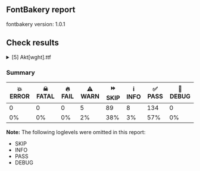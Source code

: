 ## FontBakery report

fontbakery version: 1.0.1







## Check results



<details><summary>[5] Akt[wght].ttf</summary>
<div>
<details>
    <summary>⚠️ <b>WARN</b> Validate size, and resolution of article images, and ensure article page has minimum length and includes visual assets. <a href="https://fontbakery.readthedocs.io/en/stable/fontbakery/checks/googlefonts.html#googlefonts-article-images">googlefonts/article/images</a></summary>
    <div>


> 
> The purpose of this check is to ensure images (either raster or vector files)
> are not excessively large in filesize and resolution.
> 
> These constraints are loosely based on infrastructure limitations under
> default configurations.
> 
> It also ensures that the article page has a minimum length and includes
> at least one visual asset.
> 




> Original proposal: https://github.com/fonttools/fontbakery/issues/4594





* ⚠️ **WARN** <p>Family metadata at fonts/variable does not have an article.</p>
 [code: lacks-article]



</div>
</details>

<details>
    <summary>⚠️ <b>WARN</b> Check for codepoints not covered by METADATA subsets. <a href="https://fontbakery.readthedocs.io/en/stable/fontbakery/checks/googlefonts.html#googlefonts-metadata-unreachable-subsetting">googlefonts/metadata/unreachable_subsetting</a></summary>
    <div>


> 
> This check ensures that all encoded glyphs in the font are covered by a
> subset declared in the METADATA.pb. Google Fonts splits the font into
> a set of subset fonts based on the contents of the `subsets` field and
> the subset definitions in the `glyphsets` repository.
> 
> Any encoded glyphs which are not by any of these subset definitions
> will not be served in the subsetted fonts, and so will be unreachable to
> the end user.
> 




> Original proposal: https://github.com/fonttools/fontbakery/issues/4097
> See also: https://github.com/fonttools/fontbakery/pull/4273





* ⚠️ **WARN** <p>The following codepoints supported by the font are not covered by
any subsets defined in the font's metadata file, and will never
be served. You can solve this by either manually adding additional
subset declarations to METADATA.pb, or by editing the glyphset
definitions.</p>
<ul>
<li>U+02D8 BREVE: try adding one of: yi, canadian-aboriginal</li>
<li>U+02D9 DOT ABOVE: try adding one of: yi, canadian-aboriginal</li>
<li>U+02DB OGONEK: try adding one of: yi, canadian-aboriginal</li>
<li>U+0302 COMBINING CIRCUMFLEX ACCENT: try adding one of: math, tifinagh, coptic, cherokee</li>
<li>U+0306 COMBINING BREVE: try adding one of: old-permic, tifinagh</li>
<li>U+0307 COMBINING DOT ABOVE: try adding one of: todhri, canadian-aboriginal, malayalam, tai-le, tifinagh, duployan, old-permic, hebrew, math, syriac, coptic</li>
<li>U+030A COMBINING RING ABOVE: try adding one of: syriac, duployan</li>
<li>U+030B COMBINING DOUBLE ACUTE ACCENT: try adding one of: osage, cherokee</li>
<li>U+030C COMBINING CARON: try adding one of: tai-le, cherokee</li>
<li>U+0312 COMBINING TURNED COMMA ABOVE: try adding math</li>
<li>U+0326 COMBINING COMMA BELOW: try adding math</li>
<li>U+0327 COMBINING CEDILLA: try adding math</li>
<li>U+0328 COMBINING OGONEK: not included in any glyphset definition</li>
<li>U+0335 COMBINING SHORT STROKE OVERLAY: not included in any glyphset definition</li>
<li>U+0391 GREEK CAPITAL LETTER ALPHA: try adding one of: math, elbasan, greek</li>
<li>U+0394 GREEK CAPITAL LETTER DELTA: try adding one of: math, elbasan, greek</li>
<li>U+039E GREEK CAPITAL LETTER XI: try adding one of: math, elbasan, greek</li>
<li>U+03A9 GREEK CAPITAL LETTER OMEGA: try adding one of: math, elbasan, greek</li>
<li>U+03B1 GREEK SMALL LETTER ALPHA: try adding one of: math, greek</li>
<li>U+03B4 GREEK SMALL LETTER DELTA: try adding one of: math, greek</li>
<li>U+03BC GREEK SMALL LETTER MU: try adding one of: math, greek</li>
<li>U+03BE GREEK SMALL LETTER XI: try adding one of: math, greek</li>
<li>U+03C0 GREEK SMALL LETTER PI: try adding one of: math, yi, greek</li>
<li>U+1EA0 LATIN CAPITAL LETTER A WITH DOT BELOW: try adding vietnamese</li>
<li>U+1EA1 LATIN SMALL LETTER A WITH DOT BELOW: try adding vietnamese</li>
<li>U+1EB8 LATIN CAPITAL LETTER E WITH DOT BELOW: try adding vietnamese</li>
<li>U+1EB9 LATIN SMALL LETTER E WITH DOT BELOW: try adding vietnamese</li>
<li>U+1EBC LATIN CAPITAL LETTER E WITH TILDE: try adding vietnamese</li>
<li>U+1EBD LATIN SMALL LETTER E WITH TILDE: try adding vietnamese</li>
<li>U+1ECA LATIN CAPITAL LETTER I WITH DOT BELOW: try adding vietnamese</li>
<li>U+1ECB LATIN SMALL LETTER I WITH DOT BELOW: try adding vietnamese</li>
<li>U+1ECC LATIN CAPITAL LETTER O WITH DOT BELOW: try adding vietnamese</li>
<li>U+1ECD LATIN SMALL LETTER O WITH DOT BELOW: try adding vietnamese</li>
<li>U+1EE4 LATIN CAPITAL LETTER U WITH DOT BELOW: try adding vietnamese</li>
<li>U+1EE5 LATIN SMALL LETTER U WITH DOT BELOW: try adding vietnamese</li>
<li>U+2007 FIGURE SPACE: try adding symbols2</li>
<li>U+2008 PUNCTUATION SPACE: try adding symbols2</li>
<li>U+2010 HYPHEN: try adding one of: kharoshthi, kaithi, cham, yi, syloti-nagri, arabic, sundanese, hebrew, armenian, lisu, sora-sompeng, kayah-li, coptic</li>
<li>U+2011 NON-BREAKING HYPHEN: try adding one of: arabic, yi, syloti-nagri</li>
<li>U+2015 HORIZONTAL BAR: try adding adlam</li>
<li>U+2021 DOUBLE DAGGER: try adding adlam</li>
<li>U+2024 ONE DOT LEADER: try adding armenian</li>
<li>U+2025 TWO DOT LEADER: try adding phags-pa</li>
<li>U+2030 PER MILLE SIGN: try adding adlam</li>
<li>U+203C DOUBLE EXCLAMATION MARK: try adding math</li>
<li>U+2043 HYPHEN BULLET: try adding math</li>
<li>U+2047 DOUBLE QUESTION MARK: try adding math</li>
<li>U+2048 QUESTION EXCLAMATION MARK: try adding mongolian</li>
<li>U+2049 EXCLAMATION QUESTION MARK: try adding mongolian</li>
<li>U+2070 SUPERSCRIPT ZERO: try adding math</li>
<li>U+2071 SUPERSCRIPT LATIN SMALL LETTER I: try adding math</li>
<li>U+2074 SUPERSCRIPT FOUR: try adding math</li>
<li>U+2075 SUPERSCRIPT FIVE: try adding math</li>
<li>U+2076 SUPERSCRIPT SIX: try adding math</li>
<li>U+2077 SUPERSCRIPT SEVEN: try adding math</li>
<li>U+2078 SUPERSCRIPT EIGHT: try adding math</li>
<li>U+2079 SUPERSCRIPT NINE: try adding math</li>
<li>U+207A SUPERSCRIPT PLUS SIGN: try adding math</li>
<li>U+207B SUPERSCRIPT MINUS: try adding math</li>
<li>U+207C SUPERSCRIPT EQUALS SIGN: try adding math</li>
<li>U+207D SUPERSCRIPT LEFT PARENTHESIS: try adding math</li>
<li>U+207E SUPERSCRIPT RIGHT PARENTHESIS: try adding math</li>
<li>U+207F SUPERSCRIPT LATIN SMALL LETTER N: try adding math</li>
<li>U+2080 SUBSCRIPT ZERO: try adding math</li>
<li>U+2081 SUBSCRIPT ONE: try adding math</li>
<li>U+2082 SUBSCRIPT TWO: try adding math</li>
<li>U+2083 SUBSCRIPT THREE: try adding math</li>
<li>U+2084 SUBSCRIPT FOUR: try adding math</li>
<li>U+2085 SUBSCRIPT FIVE: try adding math</li>
<li>U+2086 SUBSCRIPT SIX: try adding math</li>
<li>U+2087 SUBSCRIPT SEVEN: try adding math</li>
<li>U+2088 SUBSCRIPT EIGHT: try adding math</li>
<li>U+2089 SUBSCRIPT NINE: try adding math</li>
<li>U+208A SUBSCRIPT PLUS SIGN: try adding math</li>
<li>U+208B SUBSCRIPT MINUS: try adding math</li>
<li>U+208C SUBSCRIPT EQUALS SIGN: try adding math</li>
<li>U+208D SUBSCRIPT LEFT PARENTHESIS: try adding math</li>
<li>U+208E SUBSCRIPT RIGHT PARENTHESIS: try adding math</li>
<li>U+2090 LATIN SUBSCRIPT SMALL LETTER A: try adding math</li>
<li>U+2091 LATIN SUBSCRIPT SMALL LETTER E: try adding math</li>
<li>U+2092 LATIN SUBSCRIPT SMALL LETTER O: try adding math</li>
<li>U+2093 LATIN SUBSCRIPT SMALL LETTER X: try adding math</li>
<li>U+2094 LATIN SUBSCRIPT SMALL LETTER SCHWA: try adding math</li>
<li>U+2095 LATIN SUBSCRIPT SMALL LETTER H: try adding math</li>
<li>U+2096 LATIN SUBSCRIPT SMALL LETTER K: try adding math</li>
<li>U+2097 LATIN SUBSCRIPT SMALL LETTER L: try adding math</li>
<li>U+2098 LATIN SUBSCRIPT SMALL LETTER M: try adding math</li>
<li>U+2099 LATIN SUBSCRIPT SMALL LETTER N: try adding math</li>
<li>U+209A LATIN SUBSCRIPT SMALL LETTER P: try adding math</li>
<li>U+209B LATIN SUBSCRIPT SMALL LETTER S: try adding math</li>
<li>U+209C LATIN SUBSCRIPT SMALL LETTER T: try adding math</li>
<li>U+20F0 COMBINING ASTERISK ABOVE: try adding one of: devanagari, grantha</li>
<li>U+2100 ACCOUNT OF: try adding math</li>
<li>U+2101 ADDRESSED TO THE SUBJECT: try adding math</li>
<li>U+2105 CARE OF: try adding math</li>
<li>U+2106 CADA UNA: try adding math</li>
<li>U+2117 SOUND RECORDING COPYRIGHT: try adding math</li>
<li>U+2120 SERVICE MARK: try adding math</li>
<li>U+2126 OHM SIGN: try adding math</li>
<li>U+212E ESTIMATED SYMBOL: try adding math</li>
<li>U+2150 VULGAR FRACTION ONE SEVENTH: try adding symbols</li>
<li>U+2151 VULGAR FRACTION ONE NINTH: try adding symbols</li>
<li>U+2152 VULGAR FRACTION ONE TENTH: try adding symbols</li>
<li>U+2153 VULGAR FRACTION ONE THIRD: try adding symbols</li>
<li>U+2154 VULGAR FRACTION TWO THIRDS: try adding symbols</li>
<li>U+2155 VULGAR FRACTION ONE FIFTH: try adding symbols</li>
<li>U+2156 VULGAR FRACTION TWO FIFTHS: try adding symbols</li>
<li>U+2157 VULGAR FRACTION THREE FIFTHS: try adding symbols</li>
<li>U+2158 VULGAR FRACTION FOUR FIFTHS: try adding symbols</li>
<li>U+2159 VULGAR FRACTION ONE SIXTH: try adding symbols</li>
<li>U+215A VULGAR FRACTION FIVE SIXTHS: try adding symbols</li>
<li>U+215B VULGAR FRACTION ONE EIGHTH: try adding symbols</li>
<li>U+215C VULGAR FRACTION THREE EIGHTHS: try adding symbols</li>
<li>U+215D VULGAR FRACTION FIVE EIGHTHS: try adding symbols</li>
<li>U+215E VULGAR FRACTION SEVEN EIGHTHS: try adding symbols</li>
<li>U+215F FRACTION NUMERATOR ONE: try adding symbols</li>
<li>U+2189 VULGAR FRACTION ZERO THIRDS: try adding symbols</li>
<li>U+2190 LEFTWARDS ARROW: try adding one of: math, symbols</li>
<li>U+2192 RIGHTWARDS ARROW: try adding one of: math, symbols</li>
<li>U+2194 LEFT RIGHT ARROW: try adding one of: math, symbols</li>
<li>U+2195 UP DOWN ARROW: try adding one of: math, symbols</li>
<li>U+2196 NORTH WEST ARROW: try adding one of: math, symbols</li>
<li>U+2197 NORTH EAST ARROW: try adding one of: math, symbols</li>
<li>U+2198 SOUTH EAST ARROW: try adding one of: math, symbols</li>
<li>U+2199 SOUTH WEST ARROW: try adding one of: math, symbols</li>
<li>U+2202 PARTIAL DIFFERENTIAL: try adding math</li>
<li>U+2206 INCREMENT: try adding math</li>
<li>U+220F N-ARY PRODUCT: try adding math</li>
<li>U+2211 N-ARY SUMMATION: try adding math</li>
<li>U+2219 BULLET OPERATOR: try adding one of: math, yi, tai-tham, symbols</li>
<li>U+221A SQUARE ROOT: try adding math</li>
<li>U+221E INFINITY: try adding math</li>
<li>U+2229 INTERSECTION: try adding math</li>
<li>U+222A UNION: try adding math</li>
<li>U+222B INTEGRAL: try adding math</li>
<li>U+223C TILDE OPERATOR: try adding math</li>
<li>U+2248 ALMOST EQUAL TO: try adding math</li>
<li>U+2260 NOT EQUAL TO: try adding math</li>
<li>U+2261 IDENTICAL TO: try adding math</li>
<li>U+2264 LESS-THAN OR EQUAL TO: try adding math</li>
<li>U+2265 GREATER-THAN OR EQUAL TO: try adding math</li>
<li>U+2282 SUBSET OF: try adding math</li>
<li>U+2283 SUPERSET OF: try adding math</li>
<li>U+228D MULTISET MULTIPLICATION: try adding math</li>
<li>U+228E MULTISET UNION: try adding math</li>
<li>U+22A1 SQUARED DOT OPERATOR: try adding math</li>
<li>U+22C5 DOT OPERATOR: try adding one of: math, symbols</li>
<li>U+22EE VERTICAL ELLIPSIS: try adding math</li>
<li>U+22EF MIDLINE HORIZONTAL ELLIPSIS: try adding math</li>
<li>U+22F0 UP RIGHT DIAGONAL ELLIPSIS: try adding math</li>
<li>U+22F1 DOWN RIGHT DIAGONAL ELLIPSIS: try adding math</li>
<li>U+2300 DIAMETER SIGN: try adding symbols</li>
<li>U+2329 LEFT-POINTING ANGLE BRACKET: try adding symbols</li>
<li>U+232A RIGHT-POINTING ANGLE BRACKET: try adding symbols</li>
<li>U+2460 CIRCLED DIGIT ONE: try adding one of: symbols, yi, mongolian</li>
<li>U+2461 CIRCLED DIGIT TWO: try adding one of: symbols, yi, mongolian</li>
<li>U+2462 CIRCLED DIGIT THREE: try adding one of: symbols, yi, mongolian</li>
<li>U+2463 CIRCLED DIGIT FOUR: try adding one of: symbols, yi, mongolian</li>
<li>U+2464 CIRCLED DIGIT FIVE: try adding one of: symbols, yi, mongolian</li>
<li>U+2465 CIRCLED DIGIT SIX: try adding one of: symbols, yi, mongolian</li>
<li>U+2466 CIRCLED DIGIT SEVEN: try adding one of: symbols, yi, mongolian</li>
<li>U+2467 CIRCLED DIGIT EIGHT: try adding one of: symbols, yi, mongolian</li>
<li>U+2468 CIRCLED DIGIT NINE: try adding one of: symbols, yi, mongolian</li>
<li>U+24EA CIRCLED DIGIT ZERO: try adding symbols</li>
<li>U+24FF NEGATIVE CIRCLED DIGIT ZERO: try adding symbols</li>
<li>U+25A0 BLACK SQUARE: try adding symbols</li>
<li>U+25A1 WHITE SQUARE: try adding symbols</li>
<li>U+25AA BLACK SMALL SQUARE: try adding symbols</li>
<li>U+25AB WHITE SMALL SQUARE: try adding symbols</li>
<li>U+25B2 BLACK UP-POINTING TRIANGLE: try adding symbols</li>
<li>U+25BA BLACK RIGHT-POINTING POINTER: try adding symbols</li>
<li>U+25BC BLACK DOWN-POINTING TRIANGLE: try adding symbols</li>
<li>U+25C4 BLACK LEFT-POINTING POINTER: try adding symbols</li>
<li>U+25C6 BLACK DIAMOND: try adding symbols</li>
<li>U+25C7 WHITE DIAMOND: try adding symbols</li>
<li>U+25CA LOZENGE: try adding one of: math, symbols</li>
<li>U+25CB WHITE CIRCLE: try adding symbols</li>
<li>U+25CC DOTTED CIRCLE: try adding one of: hanunoo, telugu, siddham, syriac, chakma, canadian-aboriginal, tifinagh, zanabazar-square, grantha, khojki, tirhuta, sinhala, hanifi-rohingya, mahajani, balinese, marchen, music, buhid, mende-kikakui, osage, tamil, bengali, sharada, rejang, buginese, coptic, kharoshthi, meetei-mayek, hebrew, kayah-li, gujarati, tai-tham, kannada, new-tai-lue, symbols, mongolian, psalter-pahlavi, syloti-nagri, batak, elbasan, gurmukhi, yi, manichaean, oriya, bassa-vah, javanese, tibetan, limbu, caucasian-albanian, warang-citi, thaana, wancho, sogdian, soyombo, saurashtra, myanmar, khmer, lepcha, malayalam, ahom, math, tai-viet, khudawadi, phags-pa, bhaiksuki, pahawh-hmong, tagalog, dogra, gunjala-gondi, armenian, modi, takri, kaithi, devanagari, cham, adlam, lao, mandaic, thai, tagbanwa, brahmi, masaram-gondi, miao, tai-le, sundanese, duployan, newa, nko, old-permic</li>
<li>U+25CF BLACK CIRCLE: try adding symbols</li>
<li>U+25D0 CIRCLE WITH LEFT HALF BLACK: try adding symbols</li>
<li>U+25D1 CIRCLE WITH RIGHT HALF BLACK: try adding symbols</li>
<li>U+25D2 CIRCLE WITH LOWER HALF BLACK: try adding symbols</li>
<li>U+25D3 CIRCLE WITH UPPER HALF BLACK: try adding symbols</li>
<li>U+25E6 WHITE BULLET: try adding symbols</li>
<li>U+2605 BLACK STAR: try adding symbols</li>
<li>U+2630 TRIGRAM FOR HEAVEN: try adding symbols</li>
<li>U+2713 CHECK MARK: try adding symbols</li>
<li>U+2726 BLACK FOUR POINTED STAR: try adding symbols</li>
<li>U+2727 WHITE FOUR POINTED STAR: try adding symbols</li>
<li>U+2729 STRESS OUTLINED WHITE STAR: try adding symbols</li>
<li>U+2764 HEAVY BLACK HEART: try adding symbols</li>
<li>U+2776 DINGBAT NEGATIVE CIRCLED DIGIT ONE: try adding symbols</li>
<li>U+2777 DINGBAT NEGATIVE CIRCLED DIGIT TWO: try adding symbols</li>
<li>U+2778 DINGBAT NEGATIVE CIRCLED DIGIT THREE: try adding symbols</li>
<li>U+2779 DINGBAT NEGATIVE CIRCLED DIGIT FOUR: try adding symbols</li>
<li>U+277A DINGBAT NEGATIVE CIRCLED DIGIT FIVE: try adding symbols</li>
<li>U+277B DINGBAT NEGATIVE CIRCLED DIGIT SIX: try adding symbols</li>
<li>U+277C DINGBAT NEGATIVE CIRCLED DIGIT SEVEN: try adding symbols</li>
<li>U+277D DINGBAT NEGATIVE CIRCLED DIGIT EIGHT: try adding symbols</li>
<li>U+277E DINGBAT NEGATIVE CIRCLED DIGIT NINE: try adding symbols</li>
<li>U+27D0 WHITE DIAMOND WITH CENTRED DOT: try adding math</li>
<li>U+2ABD SUBSET WITH DOT: try adding math</li>
<li>U+2ABE SUPERSET WITH DOT: try adding math</li>
<li>U+2AF6 TRIPLE COLON OPERATOR: try adding math</li>
</ul>
<p>Or you can add the above codepoints to one of the subsets supported by the font: <code>cyrillic</code>, <code>cyrillic-ext</code>, <code>latin</code>, <code>latin-ext</code></p>
 [code: unreachable-subsetting]



</div>
</details>

<details>
    <summary>⚠️ <b>WARN</b> Ensure soft_dotted characters lose their dot when combined with marks that replace the dot. <a href="https://fontbakery.readthedocs.io/en/stable/fontbakery/checks/universal.html#soft-dotted">soft_dotted</a></summary>
    <div>


> 
> An accent placed on characters with a "soft dot", like i or j, causes
> the dot to disappear.
> An explicit dot above can be added where required.
> See "Diacritics on i and j" in Section 7.1, "Latin" in The Unicode Standard.
> 
> Characters with the Soft_Dotted property are listed in
> https://www.unicode.org/Public/UCD/latest/ucd/PropList.txt
> 
> See also:
> https://googlefonts.github.io/gf-guide/diacritics.html#soft-dotted-glyphs
> 




> Original proposal: https://github.com/fonttools/fontbakery/issues/4059





* ⚠️ **WARN** <p>The dot of soft dotted characters <em>should</em> disappear in other cases, for example: ⁱ̀ ⁱ́ ⁱ̂ ⁱ̃ ⁱ̄ ⁱ̆ ⁱ̇ ⁱ̈ ⁱ̊ ⁱ̋ ⁱ̌ ⁱ̒ ⁱ⃰ ⁱ̣̀ ⁱ̣́ ⁱ̣̂ ⁱ̣̃ ⁱ̣̄ ⁱ̣̆ ⁱ̣̇</p>
 [code: soft-dotted]



</div>
</details>

<details>
    <summary>⚠️ <b>WARN</b> Are there any misaligned on-curve points? <a href="https://fontbakery.readthedocs.io/en/stable/fontbakery/checks/universal.html#outline-alignment-miss">outline_alignment_miss</a></summary>
    <div>


> 
> This check heuristically looks for on-curve points which are close to, but
> do not sit on, significant boundary coordinates. For example, a point which
> has a Y-coordinate of 1 or -1 might be a misplaced baseline point. As well as
> the baseline, here we also check for points near the x-height (but only for
> lowercase Latin letters), cap-height, ascender and descender Y coordinates.
> 
> Not all such misaligned curve points are a mistake, and sometimes the design
> may call for points in locations near the boundaries. As this check is liable
> to generate significant numbers of false positives, it will pass if there are
> more than 100 reported misalignments.
> 




> Original proposal: https://github.com/fonttools/fontbakery/pull/3088





* ⚠️ **WARN** <p>The following glyphs have on-curve points which have potentially incorrect y coordinates:</p>
<pre><code>* Aring (U+00C5): X=259.5,Y=959.5 (should be at ascender 960?)

* Aring (U+00C5): X=440.5,Y=959.5 (should be at ascender 960?)

* Aringacute (U+01FA): X=259.5,Y=959.5 (should be at ascender 960?)

* Aringacute (U+01FA): X=440.5,Y=959.5 (should be at ascender 960?)

* Uring (U+016E): X=249.5,Y=959.5 (should be at ascender 960?)

* Uring (U+016E): X=430.5,Y=959.5 (should be at ascender 960?)

* a (U+0061): X=244.5,Y=-1.0 (should be at baseline 0?)

* aacute (U+00E1): X=244.5,Y=-1.0 (should be at baseline 0?)

* abreve (U+0103): X=244.5,Y=-1.0 (should be at baseline 0?)

* uni01CE (U+01CE): X=244.5,Y=-1.0 (should be at baseline 0?)

* acircumflex (U+00E2): X=244.5,Y=-1.0 (should be at baseline 0?)

* adieresis (U+00E4): X=244.5,Y=-1.0 (should be at baseline 0?)

* uni0227 (U+0227): X=244.5,Y=-1.0 (should be at baseline 0?)

* uni1EA1 (U+1EA1): X=244.5,Y=-1.0 (should be at baseline 0?)

* agrave (U+00E0): X=244.5,Y=-1.0 (should be at baseline 0?)

* amacron (U+0101): X=244.5,Y=-1.0 (should be at baseline 0?)

* aogonek (U+0105): X=244.5,Y=-1.0 (should be at baseline 0?)

* aring (U+00E5): X=244.5,Y=-1.0 (should be at baseline 0?)

* aringacute (U+01FB): X=244.5,Y=-1.0 (should be at baseline 0?)

* atilde (U+00E3): X=244.5,Y=-1.0 (should be at baseline 0?)

* uni0123 (U+0123): X=381.0,Y=721.0 (should be at cap-height 720?)

* uni0123 (U+0123): X=261.0,Y=721.0 (should be at cap-height 720?)

* uni0123 (U+0123): X=381.0,Y=721.0 (should be at cap-height 720?)

* uni0123.ss01: X=383.0,Y=721.0 (should be at cap-height 720?)

* uni0123.ss01: X=263.0,Y=721.0 (should be at cap-height 720?)

* uni0123.ss01: X=383.0,Y=721.0 (should be at cap-height 720?)

* uni0123.ss02: X=381.0,Y=721.0 (should be at cap-height 720?)

* uni0123.ss02: X=261.0,Y=721.0 (should be at cap-height 720?)

* uni0123.ss02: X=381.0,Y=721.0 (should be at cap-height 720?)

* h (U+0068): X=282.0,Y=498.0 (should be at x-height 500?)

* n (U+006E): X=282.0,Y=498.0 (should be at x-height 500?)

* oe (U+0153): X=333.0,Y=1.0 (should be at baseline 0?)

* u (U+0075): X=278.0,Y=2.0 (should be at baseline 0?)

* uacute (U+00FA): X=278.0,Y=2.0 (should be at baseline 0?)

* ubreve (U+016D): X=278.0,Y=2.0 (should be at baseline 0?)

* ucircumflex (U+00FB): X=278.0,Y=2.0 (should be at baseline 0?)

* udieresis (U+00FC): X=278.0,Y=2.0 (should be at baseline 0?)

* uni1EE5 (U+1EE5): X=278.0,Y=2.0 (should be at baseline 0?)

* ugrave (U+00F9): X=278.0,Y=2.0 (should be at baseline 0?)

* uhungarumlaut (U+0171): X=278.0,Y=2.0 (should be at baseline 0?)

* umacron (U+016B): X=278.0,Y=2.0 (should be at baseline 0?)

* uogonek (U+0173): X=278.0,Y=2.0 (should be at baseline 0?)

* uring (U+016F): X=278.0,Y=2.0 (should be at baseline 0?)

* utilde (U+0169): X=278.0,Y=2.0 (should be at baseline 0?)

* ginferior: X=30.5,Y=1.0 (should be at baseline 0?)

* gsuperior: X=186.5,Y=721.5 (should be at cap-height 720?)

* psuperior: X=228.5,Y=721.0 (should be at cap-height 720?)

* qsuperior: X=181.5,Y=721.0 (should be at cap-height 720?)

* uni2090 (U+2090): X=153.0,Y=-1.0 (should be at baseline 0?)

* uni2091 (U+2091): X=197.0,Y=-2.0 (should be at baseline 0?)

* uni2091 (U+2091): X=215.5,Y=1.0 (should be at baseline 0?)

* uni2094 (U+2094): X=164.0,Y=-0.5 (should be at baseline 0?)

* uni2094 (U+2094): X=208.0,Y=0.5 (should be at baseline 0?)

* uni02B0: X=219.5,Y=718.0 (should be at cap-height 720?)

* uni207F (U+207F): X=219.5,Y=718.0 (should be at cap-height 720?)

* uni0407 (U+0407): X=196.0,Y=958.0 (should be at ascender 960?)

* uni0407 (U+0407): X=74.0,Y=958.0 (should be at ascender 960?)

* uni0430 (U+0430): X=244.5,Y=-1.0 (should be at baseline 0?)

* uni0431 (U+0431): X=295.0,Y=718.0 (should be at cap-height 720?)

* uni0431.loclSRB: X=302.0,Y=719.0 (should be at cap-height 720?)

* uni0438.loclBGR: X=278.0,Y=2.0 (should be at baseline 0?)

* uni0439.loclBGR: X=278.0,Y=2.0 (should be at baseline 0?)

* uni046B (U+046B): X=244.5,Y=-1.0 (should be at baseline 0?)

* uni04A9 (U+04A9): X=786.0,Y=-1.0 (should be at baseline 0?)

* uni04A9 (U+04A9): X=671.0,Y=-1.0 (should be at baseline 0?)

* uni04D1 (U+04D1): X=244.5,Y=-1.0 (should be at baseline 0?)

* uni04D3 (U+04D3): X=244.5,Y=-1.0 (should be at baseline 0?)

* uni03BC (U+03BC): X=288.0,Y=-1.0 (should be at baseline 0?)

* uni209B (U+209B): X=148.0,Y=2.0 (should be at baseline 0?)

* uni208D (U+208D): X=61.0,Y=0.5 (should be at baseline 0?)

* uni208D (U+208D): X=230.0,Y=2.0 (should be at baseline 0?)

* uni208E (U+208E): X=10.0,Y=2.0 (should be at baseline 0?)

* uni208E (U+208E): X=179.0,Y=0.5 (should be at baseline 0?)

* braceleft.case: X=312.0,Y=722.0 (should be at cap-height 720?)

* braceright.case: X=88.0,Y=722.0 (should be at cap-height 720?)

* uni207D (U+207D): X=61.0,Y=718.5 (should be at cap-height 720?)

* uni207D (U+207D): X=230.0,Y=718.0 (should be at cap-height 720?)

* uni207E (U+207E): X=10.0,Y=718.0 (should be at cap-height 720?)

* uni207E (U+207E): X=179.0,Y=718.5 (should be at cap-height 720?)

* uni2101 (U+2101): X=802.0,Y=1.5 (should be at baseline 0?)

* uni00B5 (U+00B5): X=288.0,Y=-1.0 (should be at baseline 0?)

* uni0312 (U+0312): X=196.0,Y=721.0 (should be at cap-height 720?)

* uni0312 (U+0312): X=76.0,Y=721.0 (should be at cap-height 720?)

* uni0312 (U+0312): X=196.0,Y=721.0 (should be at cap-height 720?)
</code></pre>
 [code: found-misalignments]



</div>
</details>

<details>
    <summary>⚠️ <b>WARN</b> Checking OS/2 achVendID. <a href="https://fontbakery.readthedocs.io/en/stable/fontbakery/checks/googlefonts.html#googlefonts-vendor-id">googlefonts/vendor_id</a></summary>
    <div>


> 
> Microsoft keeps a list of font vendors and their respective contact info. This
> list is updated regularly and is indexed by a 4-char "Vendor ID" which is
> stored in the achVendID field of the OS/2 table.
> 
> Registering your ID is not mandatory, but it is a good practice since some
> applications may display the type designer / type foundry contact info on some
> dialog and also because that info will be visible on Microsoft's website:
> 
> https://docs.microsoft.com/en-us/typography/vendors/
> 
> This check verifies whether or not a given font's vendor ID is registered in
> that list or if it has some of the default values used by the most common
> font editors.
> 
> Each new FontBakery release includes a cached copy of that list of vendor IDs.
> If you registered recently, you're safe to ignore warnings emitted by this
> check, since your ID will soon be included in one of our upcoming releases.
> 




> Original proposal: https://github.com/fonttools/fontbakery/issues/3943
> See also: https://github.com/fonttools/fontbakery/issues/4829





* ⚠️ **WARN** <p>OS/2 VendorID value 'DMGR' is not yet recognized. If you registered it recently, then it's safe to ignore this warning message. Otherwise, you should set it to your own unique 4 character code, and register it with Microsoft at <a href="https://www.microsoft.com/typography/links/vendorlist.aspx">https://www.microsoft.com/typography/links/vendorlist.aspx</a></p>
 [code: unknown]



</div>
</details>
</div>
</details>




### Summary

| 💥 ERROR | ☠ FATAL | 🔥 FAIL | ⚠️ WARN | ⏩ SKIP | ℹ️ INFO | ✅ PASS | 🔎 DEBUG | 
| ---|---|---|---|---|---|---|---|
| 0 | 0 | 0 | 5 | 89 | 8 | 134 | 0 | 
| 0% | 0% | 0% | 2% | 38% | 3% | 57% | 0% | 



**Note:** The following loglevels were omitted in this report:


* SKIP
* INFO
* PASS
* DEBUG
